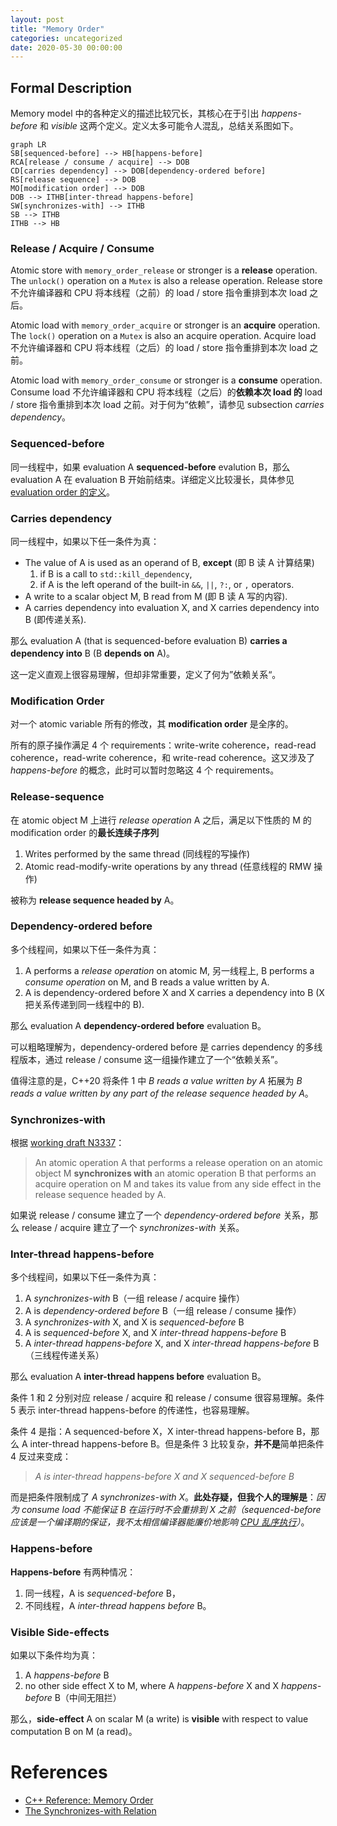 ```yaml
---
layout: post
title: "Memory Order"
categories: uncategorized
date: 2020-05-30 00:00:00
---
```


## Formal Description

Memory model 中的各种定义的描述比较冗长，其核心在于引出 *happens-before* 和 *visible* 这两个定义。定义太多可能令人混乱，总结关系图如下。

```mermaid
graph LR
SB[sequenced-before] --> HB[happens-before]
RCA[release / consume / acquire] --> DOB
CD[carries dependency] --> DOB[dependency-ordered before]
RS[release sequence] --> DOB
MO[modification order] --> DOB
DOB --> ITHB[inter-thread happens-before]
SW[synchronizes-with] --> ITHB
SB --> ITHB
ITHB --> HB
```

### Release / Acquire / Consume

Atomic store with `memory_order_release` or stronger is a **release** operation. The `unlock()` operation on a `Mutex` is also a release operation. Release  store 不允许编译器和 CPU 将本线程（之前）的 load / store 指令重排到本次 load 之后。

Atomic load with `memory_order_acquire` or stronger is an **acquire** operation. The `lock()` operation on a `Mutex` is also an acquire operation. Acquire load 不允许编译器和 CPU 将本线程（之后）的 load / store 指令重排到本次 load 之前。

Atomic load with `memory_order_consume` or stronger is a **consume** operation. Consume load 不允许编译器和 CPU 将本线程（之后）的**依赖本次 load 的** load / store 指令重排到本次 load 之前。对于何为“依赖”，请参见 subsection *carries dependency*。

### Sequenced-before

同一线程中，如果 evaluation A **sequenced-before** evalution B，那么 evaluation A 在 evaluation B 开始前结束。详细定义比较漫长，具体参见 [evaluation order 的定义](https://en.cppreference.com/w/cpp/language/eval_order)。

### Carries dependency

同一线程中，如果以下任一条件为真：

- The value of A is used as an operand of B, **except** (即 B 读 A 计算结果)
  1. if B is a call to `std::kill_dependency`,
  2. if A is the left operand of the built-in `&&`, `||`, `?:`, or `,` operators.
- A write to a scalar object M, B read from M (即 B 读 A 写的内容).
- A carries dependency into evaluation X, and X carries dependency into B (即传递关系).

那么 evaluation A (that is sequenced-before evaluation B) **carries a dependency into** B (B **depends on** A)。

这一定义直观上很容易理解，但却非常重要，定义了何为”依赖关系“。

### Modification Order

对一个 atomic variable 所有的修改，其 **modification order** 是全序的。

所有的原子操作满足 4 个 requirements：write-write coherence，read-read coherence，read-write coherence，和 write-read coherence。这又涉及了 *happens-before* 的概念，此时可以暂时忽略这 4 个 requirements。

### Release-sequence

在 atomic object M 上进行 *release operation* A 之后，满足以下性质的 M 的 modification order 的**最长连续子序列**

1. Writes performed by the same thread (同线程的写操作)
2. Atomic read-modify-write operations by any thread (任意线程的 RMW 操作)

被称为 **release sequence headed by** A。

### Dependency-ordered before

多个线程间，如果以下任一条件为真：

1. A performs a *release operation* on atomic M, 另一线程上, B performs a *consume operation* on M, and B reads a value written by A.
2. A is dependency-ordered before X and X carries a dependency into B (X 把关系传递到同一线程中的 B).

那么 evaluation A **dependency-ordered before** evaluation B。

可以粗略理解为，dependency-ordered before 是 carries dependency 的多线程版本，通过 release / consume 这一组操作建立了一个“依赖关系”。

值得注意的是，C++20 将条件 1 中 *B reads a value written by A* 拓展为 *B reads a value written by any part of the release sequence headed by A*。

### Synchronizes-with

根据 [working draft N3337](http://www.open-std.org/jtc1/sc22/wg21/docs/papers/2012/n3337.pdf)：

> An atomic operation A that performs a release operation on an atomic object M **synchronizes with** an atomic operation B that performs an acquire operation on M and takes its value from any side effect in the release sequence headed by A.

如果说 release / consume 建立了一个 *dependency-ordered before* 关系，那么 release / acquire 建立了一个 *synchronizes-with* 关系。

### Inter-thread happens-before

多个线程间，如果以下任一条件为真：

1. A *synchronizes-with* B（一组 release / acquire 操作）
2. A is *dependency-ordered before* B（一组 release / consume 操作）
3. A *synchronizes-with* X, and X is *sequenced-before* B
4. A is *sequenced-before* X, and X *inter-thread happens-before* B
5. A *inter-thread happens-before* X, and X *inter-thread happens-before* B（三线程传递关系）

那么 evaluation A **inter-thread happens before** evaluation B。

条件 1 和 2 分别对应 release / acquire 和 release / consume 很容易理解。条件 5 表示 inter-thread happens-before 的传递性，也容易理解。

条件 4 是指：A sequenced-before X，X inter-thread happens-before B，那么 A inter-thread happens-before B。但是条件 3 比较复杂，**并不是**简单把条件 4 反过来变成：

>  *A is inter-thread happens-before X and X sequenced-before B*

而是把条件限制成了 *A synchronizes-with X*。**此处存疑，但我个人的理解是**：*因为 consume load 不能保证 B 在运行时不会重排到 X 之前（sequenced-before 应该是一个编译期的保证，我不太相信编译器能廉价地影响 [CPU 乱序执行](https://en.wikipedia.org/wiki/Memory_ordering)）*。

### Happens-before

**Happens-before** 有两种情况：

1. 同一线程，A is *sequenced-before* B，
2. 不同线程，A *inter-thread happens before* B。

### Visible Side-effects

如果以下条件均为真：

1. A *happens-before* B
2. no other side effect X to M, where A *happens-before* X and X *happens-before* B（中间无阻拦）

那么，**side-effect** A on scalar M (a write) is **visible** with respect to value computation B on M (a read)。

# References

- [C++ Reference: Memory Order](https://en.cppreference.com/w/cpp/atomic/memory_order)
- [The Synchronizes-with Relation](https://preshing.com/20130823/the-synchronizes-with-relation/)

